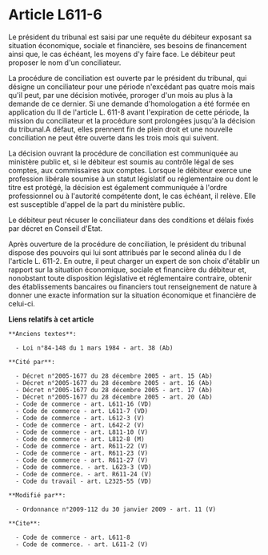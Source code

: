 # Article L611-6

Le président du tribunal est saisi par une requête du débiteur exposant sa situation économique, sociale et financière, ses
besoins de financement ainsi que, le cas échéant, les moyens d'y faire face. Le débiteur peut proposer le nom d'un
conciliateur. 

La procédure de conciliation est ouverte par le président du tribunal, qui désigne un conciliateur pour une période
n'excédant pas quatre mois mais qu'il peut, par une décision motivée, proroger d'un mois au plus à la demande de ce dernier.
Si une demande d'homologation a été formée en application du II de l'article L. 611-8 avant l'expiration de cette période, la
mission du conciliateur et la procédure sont prolongées jusqu'à la décision du tribunal.A défaut, elles prennent fin de plein
droit et une nouvelle conciliation ne peut être ouverte dans les trois mois qui suivent. 

La décision ouvrant la procédure de conciliation est communiquée au ministère public et, si le débiteur est soumis au
contrôle légal de ses comptes, aux commissaires aux comptes. Lorsque le débiteur exerce une profession libérale soumise à un
statut législatif ou réglementaire ou dont le titre est protégé, la décision est également communiquée à l'ordre
professionnel ou à l'autorité compétente dont, le cas échéant, il relève. Elle est susceptible d'appel de la part du
ministère public. 

Le débiteur peut récuser le conciliateur dans des conditions et délais fixés par décret en Conseil d'Etat. 

Après ouverture de la procédure de conciliation, le président du tribunal dispose des pouvoirs qui lui sont attribués par le
second alinéa du I de l'article L. 611-2. En outre, il peut charger un expert de son choix d'établir un rapport sur la
situation économique, sociale et financière du débiteur et, nonobstant toute disposition législative et réglementaire
contraire, obtenir des établissements bancaires ou financiers tout renseignement de nature à donner une exacte information
sur la situation économique et financière de celui-ci.

**Liens relatifs à cet article**

	**Anciens textes**:

	  - Loi n°84-148 du 1 mars 1984 - art. 38 (Ab)

	**Cité par**:

	  - Décret n°2005-1677 du 28 décembre 2005 - art. 15 (Ab)
	  - Décret n°2005-1677 du 28 décembre 2005 - art. 16 (Ab)
	  - Décret n°2005-1677 du 28 décembre 2005 - art. 17 (Ab)
	  - Décret n°2005-1677 du 28 décembre 2005 - art. 20 (Ab)
	  - Code de commerce - art. L611-16 (VD)
	  - Code de commerce - art. L611-7 (VD)
	  - Code de commerce - art. L612-3 (V)
	  - Code de commerce - art. L642-2 (V)
	  - Code de commerce - art. L811-10 (V)
	  - Code de commerce - art. L812-8 (M)
	  - Code de commerce - art. R611-22 (V)
	  - Code de commerce - art. R611-23 (V)
	  - Code de commerce - art. R611-27 (V)
	  - Code de commerce. - art. L623-3 (VD)
	  - Code de commerce. - art. R611-24 (V)
	  - Code du travail - art. L2325-55 (VD)

	**Modifié par**:

	  - Ordonnance n°2009-112 du 30 janvier 2009 - art. 11 (V)

	**Cite**:

	  - Code de commerce - art. L611-8
	  - Code de commerce. - art. L611-2 (V)
